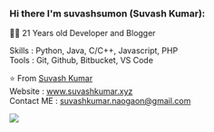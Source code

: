 
### Hi there I'm suvashsumon (Suvash Kumar):


  
  
👨‍💻 21 Years old Developer and Blogger

Skills : Python, Java, C/C++, Javascript, PHP  
Tools : Git, Github, Bitbucket, VS Code

⭐️ From [Suvash Kumar](https://github.com/suvashsumon)  
Website : www.suvashkumar.xyz  
Contact ME   :     suvashkumar.naogaon@gmail.com



<img src="https://github-readme-stats.vercel.app/api?username=suvashsumon&show_icons=true" style="text-align: center;">

